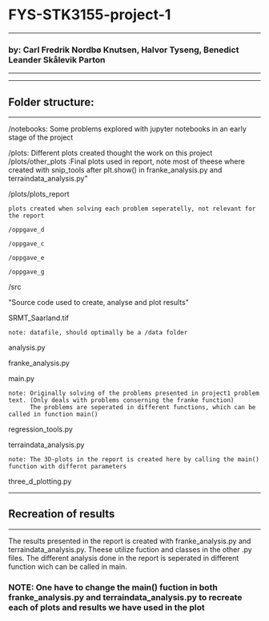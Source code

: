 # FYS-STK3155-project-1

--------------------------
### by: Carl Fredrik Nordbø Knutsen, Halvor Tyseng, Benedict Leander Skålevik Parton  
--------------------------
--------------------------
## Folder structure:
--------------------------
/notebooks:
  Some problems explored with jupyter notebooks in an early stage of the project
  
/plots: Different plots created thought the work on this project
/plots/other_plots :Final plots used in report, note most of theese where created with snip_tools after plt.show() in franke_analysis.py and terraindata_analysis.py" 
    
/plots/plots_report
  
    plots created when solving each problem seperatelly, not relevant for the report
    
    /oppgave_d
    
    /oppgave_c
    
    /oppgave_e
    
    /oppgave_g
    
/src

  "Source code used to create, analyse and plot results"
  
  SRMT_Saarland.tif 
  
    note: datafile, should optimally be a /data folder
    
  analysis.py
  
  franke_analysis.py
  
  main.py
  
    note: Originally solving of the problems presented in project1 problem text. (Only deals with problems conserning the franke function)
          The problems are seperated in different functions, which can be called in function main()
          
  regression_tools.py
  
  terraindata_analysis.py
  
    note: The 3D-plots in the report is created here by calling the main() function with differnt parameters
    
  three_d_plotting.py
  
--------------------------
## Recreation of results
--------------------------
The results presented in the report is created with franke_analysis.py and terraindata_analysis.py. Theese utilize fuction and classes in the other .py files. The different analysis done in the report is seperated in different function wich can be called in main.
### NOTE: One have to change the main() fuction in both franke_analysis.py and terraindata_analysis.py to recreate each of plots and results we have used in the plot

